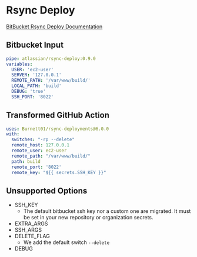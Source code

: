 # Rsync Deploy

[BitBucket Rsync Deploy Documentation](https://bitbucket.org/atlassian/rsync-deploy)

## Bitbucket Input

```yaml
pipe: atlassian/rsync-deploy:0.9.0
variables:
  USER: 'ec2-user'
  SERVER: '127.0.0.1'
  REMOTE_PATH: '/var/www/build/'
  LOCAL_PATH: 'build'
  DEBUG: 'true'
  SSH_PORT: '8022'
```

## Transformed GitHub Action
```yaml
uses: Burnett01/rsync-deployments@6.0.0
with:
  switches: "-rp --delete"
  remote_host: 127.0.0.1
  remote_user: ec2-user
  remote_path: "/var/www/build/"
  path: build
  remote_port: '8022'
  remote_key: "${{ secrets.SSH_KEY }}"
```

## Unsupported Options
* SSH_KEY
  * The default bitbucket ssh key nor a custom one are migrated. It must be set in your new repository or organization secrets.
* EXTRA_ARGS
* SSH_ARGS
* DELETE_FLAG
  * We add the default switch `--delete`
* DEBUG
